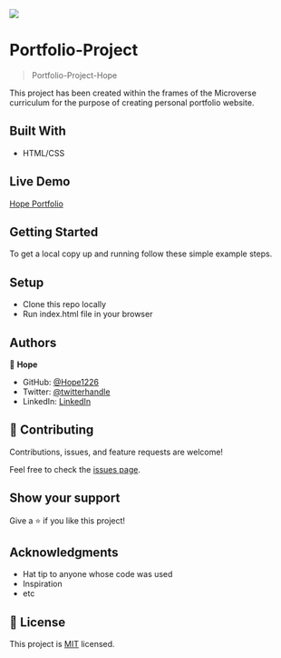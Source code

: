 ![](https://img.shields.io/badge/Microverse-blueviolet)

# Portfolio-Project

> Portfolio-Project-Hope


This project has been created within the frames of the Microverse curriculum for the purpose of creating personal portfolio website.

## Built With

- HTML/CSS


## Live Demo

[Hope Portfolio](https://hope1226.github.io/Project-Portfolio/)


## Getting Started

To get a local copy up and running follow these simple example steps.

## Setup

- Clone this repo locally
- Run index.html file in your browser



## Authors

👤 **Hope**

- GitHub: [@Hope1226](https://github.com/Hope1226)
- Twitter: [@twitterhandle](https://twitter.com/twitterhandle)
- LinkedIn: [LinkedIn](https://linkedin.com/in/linkedinhandle)


## 🤝 Contributing

Contributions, issues, and feature requests are welcome!

Feel free to check the [issues page](../../issues/).

## Show your support

Give a ⭐️ if you like this project!

## Acknowledgments

- Hat tip to anyone whose code was used
- Inspiration
- etc

## 📝 License

This project is [MIT](./MIT.md) licensed.